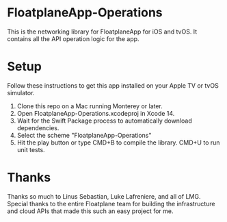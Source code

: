 # FloatplaneApp-Operations
This is the networking library for FloatplaneApp for iOS and tvOS. It contains all the API operation logic for the app.

# Setup
Follow these instructions to get this app installed on your Apple TV or tvOS simulator.
1. Clone this repo on a Mac running Monterey or later.
2. Open FloatplaneApp-Operations.xcodeproj in Xcode 14.
3. Wait for the Swift Package process to automatically download dependencies.
4. Select the scheme "FloatplaneApp-Operations"
5. Hit the play button or type CMD+B to compile the library. CMD+U to run unit tests. 

# Thanks
Thanks so much to Linus Sebastian, Luke Lafreniere, and all of LMG. Special thanks to the entire Floatplane team for building the infrastructure and cloud APIs that made this such an easy project for me.
